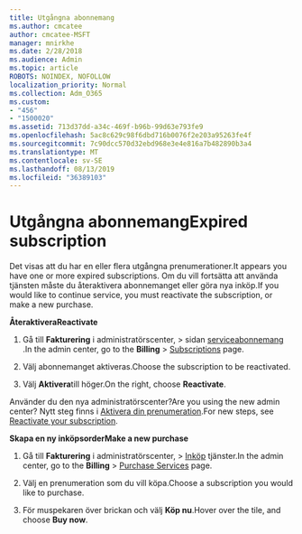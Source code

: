 ```yaml
---
title: Utgångna abonnemang
ms.author: cmcatee
author: cmcatee-MSFT
manager: mnirkhe
ms.date: 2/28/2018
ms.audience: Admin
ms.topic: article
ROBOTS: NOINDEX, NOFOLLOW
localization_priority: Normal
ms.collection: Adm_O365
ms.custom:
- "456"
- "1500020"
ms.assetid: 713d37dd-a34c-469f-b96b-99d63e793fe9
ms.openlocfilehash: 5ac8c629c98f6dbd716b0076f2e203a95263fe4f
ms.sourcegitcommit: 7c90dcc570d32ebd968e3e4e816a7b482890b3a4
ms.translationtype: MT
ms.contentlocale: sv-SE
ms.lasthandoff: 08/13/2019
ms.locfileid: "36389103"
---
```

# <a name="expired-subscription"></a><span data-ttu-id="5fb6a-102">Utgångna abonnemang</span><span class="sxs-lookup"><span data-stu-id="5fb6a-102">Expired subscription</span></span>

<span data-ttu-id="5fb6a-103">Det visas att du har en eller flera utgångna prenumerationer.</span><span class="sxs-lookup"><span data-stu-id="5fb6a-103">It appears you have one or more expired subscriptions.</span></span> <span data-ttu-id="5fb6a-104">Om du vill fortsätta att använda tjänsten måste du återaktivera abonnemanget eller göra nya inköp.</span><span class="sxs-lookup"><span data-stu-id="5fb6a-104">If you would like to continue service, you must reactivate the subscription, or make a new purchase.</span></span>
  
<span data-ttu-id="5fb6a-105">**Återaktivera**</span><span class="sxs-lookup"><span data-stu-id="5fb6a-105">**Reactivate**</span></span>
  
1. <span data-ttu-id="5fb6a-106">Gå till **Fakturering** i administratörscenter, \> sidan [serviceabonnemang](https://go.microsoft.com/fwlink/p/?linkid=842054) .</span><span class="sxs-lookup"><span data-stu-id="5fb6a-106">In the admin center, go to the **Billing** \> [Subscriptions](https://go.microsoft.com/fwlink/p/?linkid=842054) page.</span></span>

2. <span data-ttu-id="5fb6a-107">Välj abonnemanget aktiveras.</span><span class="sxs-lookup"><span data-stu-id="5fb6a-107">Choose the subscription to be reactivated.</span></span>

3. <span data-ttu-id="5fb6a-108">Välj **Aktivera**till höger.</span><span class="sxs-lookup"><span data-stu-id="5fb6a-108">On the right, choose **Reactivate**.</span></span>

<span data-ttu-id="5fb6a-109">Använder du den nya administratörscenter?</span><span class="sxs-lookup"><span data-stu-id="5fb6a-109">Are you using the new admin center?</span></span> <span data-ttu-id="5fb6a-110">Nytt steg finns i [Aktivera din prenumeration](https://docs.microsoft.com/en-us/office365/admin/subscriptions-and-billing/reactivate-your-subscription).</span><span class="sxs-lookup"><span data-stu-id="5fb6a-110">For new steps, see [Reactivate your subscription](https://docs.microsoft.com/en-us/office365/admin/subscriptions-and-billing/reactivate-your-subscription).</span></span>

<span data-ttu-id="5fb6a-111">**Skapa en ny inköpsorder**</span><span class="sxs-lookup"><span data-stu-id="5fb6a-111">**Make a new purchase**</span></span>
  
1. <span data-ttu-id="5fb6a-112">Gå till **Fakturering** i administratörscenter, \> [Inköp](https://go.microsoft.com/fwlink/p/?linkid=868433) tjänster.</span><span class="sxs-lookup"><span data-stu-id="5fb6a-112">In the admin center, go to the **Billing** \> [Purchase Services](https://go.microsoft.com/fwlink/p/?linkid=868433) page.</span></span>

2. <span data-ttu-id="5fb6a-113">Välj en prenumeration som du vill köpa.</span><span class="sxs-lookup"><span data-stu-id="5fb6a-113">Choose a subscription you would like to purchase.</span></span>

3. <span data-ttu-id="5fb6a-114">För muspekaren över brickan och välj **Köp nu**.</span><span class="sxs-lookup"><span data-stu-id="5fb6a-114">Hover over the tile, and choose **Buy now**.</span></span>
